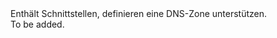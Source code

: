 <Namespace Name="Microsoft.Azure.Management.Dns.Fluent.DnsZone.Definition">
  <Docs>
    <summary>Enthält Schnittstellen, definieren eine DNS-Zone unterstützen.</summary> 
    <remarks>To be added.</remarks>
  </Docs>
</Namespace>
